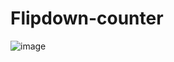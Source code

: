 # Flipdown-counter
![image](https://github.com/Debarjitmohanty/Flipdown-counter/assets/91021174/28b7e16d-1b1e-4c2a-9493-abdf8727db9b)
